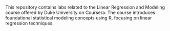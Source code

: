 This repository contains labs related to the Linear Regression and Modeling course offered by Duke University on Coursera. The course introduces foundational statistical modeling concepts using R, focusing on linear regression techniques.
